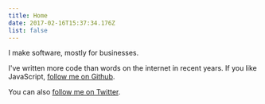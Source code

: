 ```yaml
---
title: Home
date: 2017-02-16T15:37:34.176Z
list: false
---
```


I make software, mostly for businesses.

I've written more code than words on the internet in recent years.  If you like JavaScript, [follow me on Github](https://github.com/TehShrike/).

You can also [follow me on Twitter](https://twitter.com/TehShrike).
